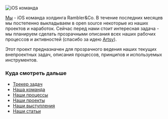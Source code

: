 ![iOS команда](/resources/ios-team.jpg)

[Мы](https://github.com/orgs/rambler-ios/teams/rambler-ios-team) - iOS команда холдинга Rambler&Co. В течение последних месяцев мы постепенно выкладываем в open source некоторые из наших проектов и наработок. Сейчас перед нами стоит интересная задача - мы планируем сделать прозрачными описания всех наших рабочих процессов и активностей (спасибо за идею [Artsy](https://github.com/artsy/mobile)).

Этот проект предназначен для прозрачного ведения наших текущих внепроектных задач, описания процессов, принципов и используемых инструментов.

### Куда смотреть дальше
- [Трекер задач](https://github.com/rambler-ios/team/issues)
- [Наша команда](/team/team.md)
- [Наши процессы](/processes/processes.md)
- [Наши проекты](projects.md)
- [Наши выступления](talks.md)
- [Наши статьи](articles.md)
